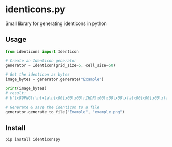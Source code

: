 # identicons.py
Small library for generating identicons in python

## Usage
```py
from identicons import Identicon

# Create an Identicon generator
generator = Identicon(grid_size=5, cell_size=50)

# Get the identicon as bytes
image_bytes = generator.generate("Example")

print(image_bytes)
# result:
# b'\x89PNG\r\n\x1a\n\x00\x00\x00\rIHDR\x00\x00\x00\xfa\x00\x00\x00\xfa\x...........

# Generate & save the identicon to a file
generator.generate_to_file("Example", "example.png")
```

## Install
`pip install identiconspy`